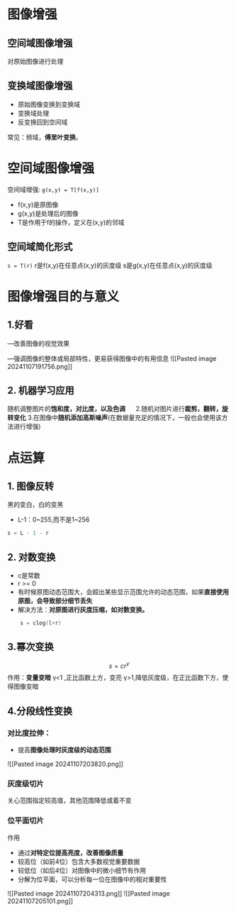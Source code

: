 # 图像增强
## 空间域图像增强

对原始图像进行处理


## 变换域图像增强
+  原始图像变换到变换域
+ 变换域处理
+ 反变换回到空间域

常见：频域，**傅里叶变换**。




# 空间域图像增强
空间域增强:
 `g(x,y) = T[f(x,y)]`
+ f(x,y)是原图像
+ g(x,y)是处理后的图像
+ T是作用于f的操作，定义在(x,y)的邻域


## 空间域简化形式
`s = T(r)`
r是f(x,y)在任意点(x,y)的灰度级
s是g(x,y)在任意点(x,y)的灰度级


# 图像增强目的与意义

## 1.好看
—改善图像的视觉效果

—强调图像的整体或局部特性，更易获得图像中的有用信息
![[Pasted image 20241107191756.png]]


## 2. 机器学习应用
随机调整图片的**饱和度，对比度，以及色调**     
 2.随机对图片进行**裁剪，翻转，旋转变化**
 3.在图像中**随机添加高斯噪声**(在数据量充足的情况下，一般也会使用该方法进行增强)


# 点运算
## 1. 图像反转
黑的变白，白的变黑
+ L-1：0~255,而不是1~256
```c
s = L - 1 - r
```

## 2. 对数变换
+ c是常数
+ r >= 0
+ 有时候原图动态范围大，会超出某些显示范围允许的动态范围，如果**直接使用原图，会导致部分细节丢失**
+ 解决方法：**对原图进行灰度压缩，如对数变换。**
```c
	s = clog(l+r)
```

## 3.幂次变换 
$$s = cr^γ$$ 作用：**变量变暗**
γ<1 ,正比函数上方，变亮
γ>1,降低灰度级，在正比函数下方，使得图像变暗


## 4.分段线性变换
### 对比度拉伸：
+ 提高**图像处理时灰度级的动态范围**

![[Pasted image 20241107203820.png]]

### 灰度级切片
关心范围指定较高值，其他范围降低或着不变


### 位平面切片
作用
+ 通过**对特定位提高亮度，改善图像质量**
+ 较高位（如前4位）包含大多数视觉重要数据
+ 较低位（如后4位）对图像中的微小细节有作用
+ 分解为位平面，可以分析每一位在图像中的相对重要性

![[Pasted image 20241107204313.png]]
![[Pasted image 20241107205101.png]]